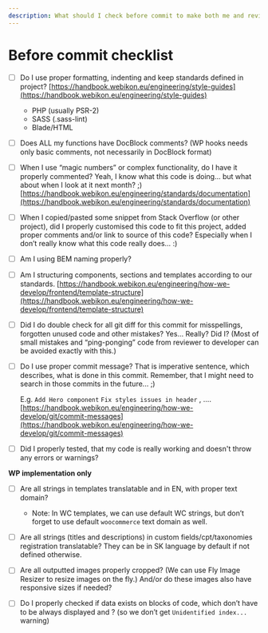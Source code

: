 ```yaml
---
description: What should I check before commit to make both me and reviewer less work ;)
---
```


# Before commit checklist

* [ ] Do I use proper formatting, indenting and keep standards defined in project? [https://handbook.webikon.eu/engineering/style-guides](https://handbook.webikon.eu/engineering/style-guides)
  * PHP \(usually PSR-2\)
  * SASS \(.sass-lint\)
  * Blade/HTML
* [ ] Does ALL my functions have DocBlock comments? \(WP hooks needs only basic comments, not necessarily in DocBlock format\)
* [ ] When I use “magic numbers” or complex functionality, do I have it properly commented? Yeah, I know what this code is doing… but what about when I look at it next month? ;\) [https://handbook.webikon.eu/engineering/standards/documentation](https://handbook.webikon.eu/engineering/standards/documentation)
* [ ] When I copied/pasted some snippet from Stack Overflow \(or other project\), did I properly customised this code to fit this project, added proper comments and/or link to source of this code? Especially when I don’t really know what this code really does… :\)
* [ ] Am I using BEM naming properly?
* [ ] Am I structuring components, sections and templates according to our standards. [https://handbook.webikon.eu/engineering/how-we-develop/frontend/template-structure](https://handbook.webikon.eu/engineering/how-we-develop/frontend/template-structure)
* [ ] Did I do double check for all git diff for this commit for misspellings, forgotten unused code and other mistakes? Yes… Really? Did I? \(Most of small mistakes and “ping-ponging” code from reviewer to developer can be avoided exactly with this.\)
* [ ] Do I use proper commit message? That is imperative sentence, which describes, what is done in this commit. Remember, that I might need to search in those commits in the future... ;\) 

  E.g. `Add Hero component` `Fix styles issues in header` , ….  
  [https://handbook.webikon.eu/engineering/how-we-develop/git/commit-messages](https://handbook.webikon.eu/engineering/how-we-develop/git/commit-messages)

* [ ] Did I properly tested, that my code is really working and doesn't throw any errors or warnings? 

**WP implementation only**

* [ ] Are all strings in templates translatable and in EN, with proper text domain?
  * Note: In WC templates, we can use default WC strings, but don’t forget to use default `woocommerce` text domain as well.
* [ ] Are all strings \(titles and descriptions\) in custom fields/cpt/taxonomies registration translatable? They can be in SK language by default if not defined otherwise.
* [ ] Are all outputted images properly cropped? \(We can use Fly Image Resizer to resize images on the fly.\)  And/or do these images also have responsive sizes if needed? 
* [ ] Do I properly checked if data exists on blocks of code, which don’t have to be always displayed and ? \(so we don’t get `Unidentified index...` warning\)

